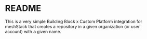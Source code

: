# README

This is a very simple Building Block x Custom Platform integration for meshStack that creates a repository in a given organization (or user account) with a given name.